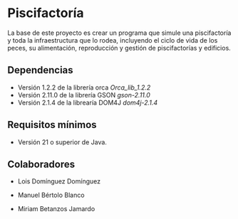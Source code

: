 # Piscifactoría

La base de este proyecto es crear un programa que simule una piscifactoría y toda la infraestructura que lo rodea, incluyendo el ciclo de vida de los peces, su alimentación, reproducción y gestión de piscifactorías y edificios.

## Dependencias

- Versión 1.2.2 de la librería orca *Orca_lib_1.2.2*
- Versión 2.11.0 de la librería GSON *gson-2.11.0*
- Versión 2.1.4 de la librearía DOM4J *dom4j-2.1.4*

## Requisitos mínimos

- Versión 21 o superior de Java.

## Colaboradores

- Lois Domínguez Domínguez

- Manuel Bértolo Blanco

- Miriam Betanzos Jamardo
